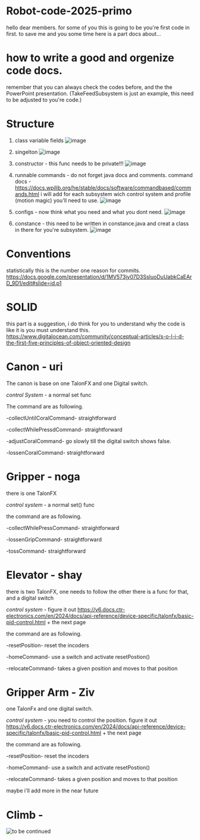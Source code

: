 # Robot-code-2025-primo

hello dear members. for some of you this is going to be you're first code in first.
to save me and you some time here is a part docs about...

# how to write a good and orgenize code docs.
remember that you can always check the codes before, and the the PowerPoint presentation.
(TakeFeedSubsystem is just an example, this need to be adjusted to you're code.)
# Structure    
  1. class variable fields
![image](https://github.com/user-attachments/assets/f1cc25c7-ef6a-4d9f-84fd-1953aab39079)
  2. singelton
![image](https://github.com/user-attachments/assets/887cd142-e0a6-4ac0-a5f3-0eb8af915e5b)
  3. constructor - this func needs to be private!!! 
![image](https://github.com/user-attachments/assets/28df7ca6-497b-4b6a-925f-bd9a64b774b4)
  4. runnable commands - do not forget java docs and comments.
  command docs - https://docs.wpilib.org/he/stable/docs/software/commandbased/commands.html
  i will add for each subsystem wich control system and profile (motion magic) you'll need to use. 
![image](https://github.com/user-attachments/assets/842af8af-1284-487f-85de-1c9b4be87084)
  5. configs - now think what you need and what you dont need. 
![image](https://github.com/user-attachments/assets/52a50d33-4f08-4a90-b133-cc5fd1484116)

  6. constance - this need to be written in constance.java and creat a class in there for you're subsystem.
![image](https://github.com/user-attachments/assets/5f019f1a-9da0-48de-9990-91d03c8ea541)

# Conventions 
  statistically this is the number one reason for commits. 
  https://docs.google.com/presentation/d/1MV573jy07D3SsIuoDuUabkCaEArD_9D1/edit#slide=id.p1
# SOLID 
  this part is a suggestion, i do think for you to understand why the code is like it is you must understand this. 
  https://www.digitalocean.com/community/conceptual-articles/s-o-l-i-d-the-first-five-principles-of-object-oriented-design

# Canon - uri
The canon is base on one TalonFX and one Digital switch.
 
*control System* - a normal set func

The command are as following.

-collectUntilCoralCommand- straightforward

-collectWhilePressdCommand- straightforward

-adjustCoralCommand- go slowly till the digital switch shows false.

-lossenCoralCommand- straightforward

# Gripper - noga
there is one TalonFX
 
*control system* - a normal set() func

 the command are as following.

-collectWhilePressCommand- straightforward

-lossenGripCommand- straightforward

-tossCommand- straightforward

# Elevator - shay
there is two TalonFX, one needs to follow the other there is a func for that, and a digital switch

*control system* - figure it out https://v6.docs.ctr-electronics.com/en/2024/docs/api-reference/device-specific/talonfx/basic-pid-control.html + the next page 

 the command are as following.

-resetPosition- reset the incoders

-homeCommand- use a switch and activate resetPostion()

-relocateCommand- takes a given position and moves to that position

# Gripper Arm - Ziv
one TalonFx and one digital switch.

*control system* - you need to control the position. figure it out 
https://v6.docs.ctr-electronics.com/en/2024/docs/api-reference/device-specific/talonfx/basic-pid-control.html + the next page 

the command are as following.

-resetPosition- reset the incoders

-homeCommand- use a switch and activate resetPostion()

-relocateCommand- takes a given position and moves to that position

maybe i'll add more in the near future  

# Climb - 
![to be continued](https://github.com/user-attachments/assets/7db5fb63-70b3-4646-9a80-58158f3e28ee)



